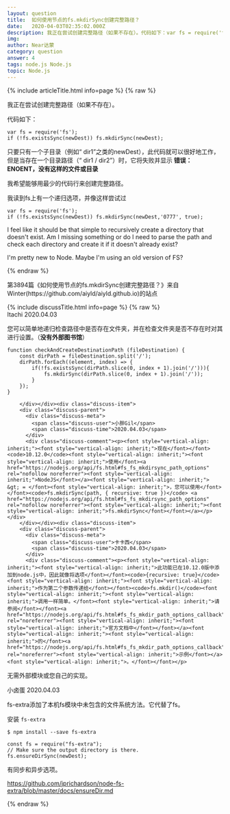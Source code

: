```yaml
---
layout: question
title:  如何使用节点的fs.mkdirSync创建完整路径？
date:   2020-04-03T02:35:02.000Z
description: 我正在尝试创建完整路径（如果不存在）。代码如下：var fs = require('fs');if (\!fs.existsSync(newDes...
img: 
author: Near达蒙
category: question
answer: 4
tags: node.js Node.js
topic: Node.js
---
```

<div class="article-root">
  <div class="article">
    {% include articleTitle.html info=page %}
    {% raw %}
    <div class="article-content"><p><font style="vertical-align: inherit;"><font style="vertical-align: inherit;">我正在尝试创建完整路径（如果不存在）。</font></font></p>

<p><font style="vertical-align: inherit;"><font style="vertical-align: inherit;">代码如下：</font></font></p>

<pre><code>var fs = require('fs');<font></font>
if (!fs.existsSync(newDest)) fs.mkdirSync(newDest); <font></font>
</code></pre>

<p><font style="vertical-align: inherit;"><font style="vertical-align: inherit;">只要只有一个子目录（例如“ dir1”之类的newDest），此代码就可以很好地工作，但是当存在一个目录路径（“ dir1 / dir2”）时，它将失败并显示 
 </font></font><strong><font style="vertical-align: inherit;"><font style="vertical-align: inherit;">错误：ENOENT，没有这样的文件或目录</font></font></strong></p>

<p><font style="vertical-align: inherit;"><font style="vertical-align: inherit;">我希望能够用最少的代码行来创建完整路径。</font></font></p>

<p><font style="vertical-align: inherit;"><font style="vertical-align: inherit;">我读到fs上有一个递归选项，并像这样尝试过</font></font></p>

<pre><code>var fs = require('fs');<font></font>
if (!fs.existsSync(newDest)) fs.mkdirSync(newDest,'0777', true);<font></font>
</code></pre>

<p>I feel like it should be that simple to recursively create a directory that doesn't exist. Am I missing something or do I need to parse the path and check each directory and create it if it doesn't already exist?</p>

<p>I'm pretty new to Node. Maybe I'm using an old version of FS?</p></div>
    {% endraw %}
  </div>
  <p class="winter_mark">第3894篇《如何使用节点的fs.mkdirSync创建完整路径？》来自Winter(https://github.com/aiyld/aiyld.github.io)的站点</p>
  <div class="discuss-wrapper">
    {% include discussTitle.html info=page %}
    {% raw %}
    <div class="discuss-item">
        <div class="discuss-parent">
          <div class="discuss-meta">
            <span class="discuss-user">Itachi</span>
            <span class="discuss-time">2020.04.03</span>
          </div>
          <div class="discuss-comment"><p><font style="vertical-align: inherit;"><font style="vertical-align: inherit;">您可以简单地递归检查路径中是否存在文件夹，并在检查文件夹是否不存在时对其进行设置。</font><font style="vertical-align: inherit;">（</font></font><strong><font style="vertical-align: inherit;"><font style="vertical-align: inherit;">没有外部图书馆</font></font></strong><font style="vertical-align: inherit;"><font style="vertical-align: inherit;">）</font></font></p>

<pre><code>function checkAndCreateDestinationPath (fileDestination) {<font></font>
    const dirPath = fileDestination.split('/');<font></font>
    dirPath.forEach((element, index) =&gt; {<font></font>
        if(!fs.existsSync(dirPath.slice(0, index + 1).join('/'))){<font></font>
            fs.mkdirSync(dirPath.slice(0, index + 1).join('/')); <font></font>
        }<font></font>
    });<font></font>
}<font></font>
</code></pre></div>
        </div></div><div class="discuss-item">
        <div class="discuss-parent">
          <div class="discuss-meta">
            <span class="discuss-user">小胖Gil</span>
            <span class="discuss-time">2020.04.03</span>
          </div>
          <div class="discuss-comment"><p><font style="vertical-align: inherit;"><font style="vertical-align: inherit;">现在</font></font><code>10.12.0</code><font style="vertical-align: inherit;"><font style="vertical-align: inherit;">使用</font><a href="https://nodejs.org/api/fs.html#fs_fs_mkdirsync_path_options" rel="nofollow noreferrer"><font style="vertical-align: inherit;">NodeJS</font></a><font style="vertical-align: inherit;"> &gt; = </font><font style="vertical-align: inherit;">，您可以使用</font></font><code>fs.mkdirSync(path, { recursive: true })</code> <a href="https://nodejs.org/api/fs.html#fs_fs_mkdirsync_path_options" rel="nofollow noreferrer"><font style="vertical-align: inherit;"><font style="vertical-align: inherit;">fs.mkdirSync</font></font></a></p></div>
        </div></div><div class="discuss-item">
        <div class="discuss-parent">
          <div class="discuss-meta">
            <span class="discuss-user">卡卡西</span>
            <span class="discuss-time">2020.04.03</span>
          </div>
          <div class="discuss-comment"><p><font style="vertical-align: inherit;"><font style="vertical-align: inherit;">此功能已在10.12.0版中添加到node.js中，因此就像将选项</font></font><code>{recursive: true}</code><font style="vertical-align: inherit;"><font style="vertical-align: inherit;">作为第二个参数传递给</font></font><code>fs.mkdir()</code><font style="vertical-align: inherit;"><font style="vertical-align: inherit;">调用一样简单。</font><font style="vertical-align: inherit;">请参阅</font></font><a href="https://nodejs.org/api/fs.html#fs_fs_mkdir_path_options_callback" rel="noreferrer"><font style="vertical-align: inherit;"><font style="vertical-align: inherit;">官方文档中</font></font></a><font style="vertical-align: inherit;"><font style="vertical-align: inherit;">的</font><a href="https://nodejs.org/api/fs.html#fs_fs_mkdir_path_options_callback" rel="noreferrer"><font style="vertical-align: inherit;">示例</font></a><font style="vertical-align: inherit;">。</font></font></p>

<p><font style="vertical-align: inherit;"><font style="vertical-align: inherit;">无需外部模块或您自己的实现。</font></font></p></div>
        </div></div><div class="discuss-item">
        <div class="discuss-parent">
          <div class="discuss-meta">
            <span class="discuss-user">小卤蛋</span>
            <span class="discuss-time">2020.04.03</span>
          </div>
          <div class="discuss-comment"><p><font style="vertical-align: inherit;"><font style="vertical-align: inherit;">fs-extra添加了本机fs模块中未包含的文件系统方法。</font><font style="vertical-align: inherit;">它代替了fs。</font></font></p>

<p><font style="vertical-align: inherit;"><font style="vertical-align: inherit;">安装 </font></font><code>fs-extra</code></p>

<p><code>$ npm install --save fs-extra</code></p>

<pre><code>const fs = require("fs-extra");<font></font>
// Make sure the output directory is there.<font></font>
fs.ensureDirSync(newDest);<font></font>
</code></pre>

<p><font style="vertical-align: inherit;"><font style="vertical-align: inherit;">有同步和异步选项。</font></font></p>

<p><a href="https://github.com/jprichardson/node-fs-extra/blob/master/docs/ensureDir.md" rel="noreferrer"><font style="vertical-align: inherit;"><font style="vertical-align: inherit;">https://github.com/jprichardson/node-fs-extra/blob/master/docs/ensureDir.md</font></font></a></p></div>
        </div></div>
    {% endraw %}
  </div>
<div>
